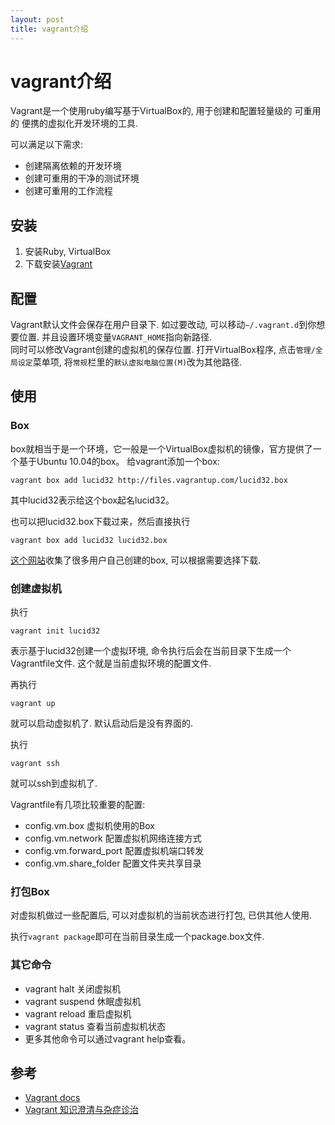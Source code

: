 ```yaml
---
layout: post
title: vagrant介绍
---
```


# vagrant介绍

Vagrant是一个使用ruby编写基于VirtualBox的, 用于创建和配置轻量级的 可重用的 便携的虚拟化开发环境的工具.

可以满足以下需求:

* 创建隔离依赖的开发环境
* 创建可重用的干净的测试环境
* 创建可重用的工作流程

## 安装

1. 安装Ruby, VirtualBox
2. 下载安装[Vagrant](http://downloads.vagrantup.com/)

## 配置

Vagrant默认文件会保存在用户目录下. 如过要改动, 可以移动`~/.vagrant.d`到你想要位置. 并且设置环境变量`VAGRANT_HOME`指向新路径.   
同时可以修改Vagrant创建的虚拟机的保存位置. 打开VirtualBox程序, 点击`管理/全局设定`菜单项, 将`常规`栏里的`默认虚拟电脑位置(M)`改为其他路径.

## 使用

### Box

box就相当于是一个环境，它一般是一个VirtualBox虚拟机的镜像，官方提供了一个基于Ubuntu 10.04的box。 给vagrant添加一个box:

    vagrant box add lucid32 http://files.vagrantup.com/lucid32.box

其中lucid32表示给这个box起名lucid32。

也可以把lucid32.box下载过来，然后直接执行

    vagrant box add lucid32 lucid32.box

[这个网站](http://www.vagrantbox.es/)收集了很多用户自己创建的box, 可以根据需要选择下载.

### 创建虚拟机

执行

    vagrant init lucid32
    
表示基于lucid32创建一个虚拟环境, 命令执行后会在当前目录下生成一个Vagrantfile文件. 这个就是当前虚拟环境的配置文件.

再执行

    vagrant up

就可以启动虚拟机了.  默认启动后是没有界面的. 

执行

    vagrant ssh

就可以ssh到虚拟机了.

Vagrantfile有几项比较重要的配置:
* config.vm.box 虚拟机使用的Box
* config.vm.network 配置虚拟机网络连接方式
* config.vm.forward_port 配置虚拟机端口转发
* config.vm.share_folder 配置文件夹共享目录

### 打包Box

对虚拟机做过一些配置后, 可以对虚拟机的当前状态进行打包, 已供其他人使用.

执行`vagrant package`即可在当前目录生成一个package.box文件.

### 其它命令

* vagrant halt 关闭虚拟机
* vagrant suspend 休眠虚拟机
* vagrant reload 重启虚拟机
* vagrant status 查看当前虚拟机状态
* 更多其他命令可以通过vagrant help查看。

## 参考

* [Vagrant docs](http://docs.vagrantup.com/v2/)
* [Vagrant 知识澄清与杂症诊治](http://wushaobo.info/?p=83)


